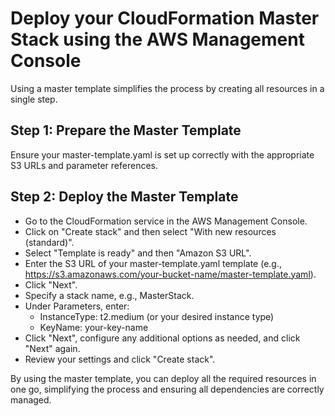 # Deploy your CloudFormation Master Stack using the AWS Management Console

Using a master template simplifies the process by creating all resources in a single step.

## Step 1: Prepare the Master Template

Ensure your master-template.yaml is set up correctly with the appropriate S3 URLs and parameter references.

## Step 2: Deploy the Master Template
- Go to the CloudFormation service in the AWS Management Console.
- Click on "Create stack" and then select "With new resources (standard)".
- Select "Template is ready" and then "Amazon S3 URL".
- Enter the S3 URL of your master-template.yaml template (e.g., https://s3.amazonaws.com/your-bucket-name/master-template.yaml).
- Click "Next".
- Specify a stack name, e.g., MasterStack.
- Under Parameters, enter:
    - InstanceType: t2.medium (or your desired instance type)
    - KeyName: your-key-name
- Click "Next", configure any additional options as needed, and click "Next" again.
- Review your settings and click "Create stack".

By using the master template, you can deploy all the required resources in one go, simplifying the process and ensuring all dependencies are correctly managed.